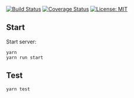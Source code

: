 [![Build Status](https://travis-ci.com/Etimo/diamonds2.svg?branch=master)](https://travis-ci.com/Etimo/diamonds2)
[![Coverage Status](https://coveralls.io/repos/github/Etimo/diamonds2/badge.svg?branch=7-coverage-badge)](https://coveralls.io/github/Etimo/diamonds2?branch=7-coverage-badge)
[![License: MIT](https://img.shields.io/badge/License-MIT-yellow.svg)](https://opensource.org/licenses/MIT)

## Start

Start server:

```
yarn
yarn run start
```

## Test

```
yarn test
```
